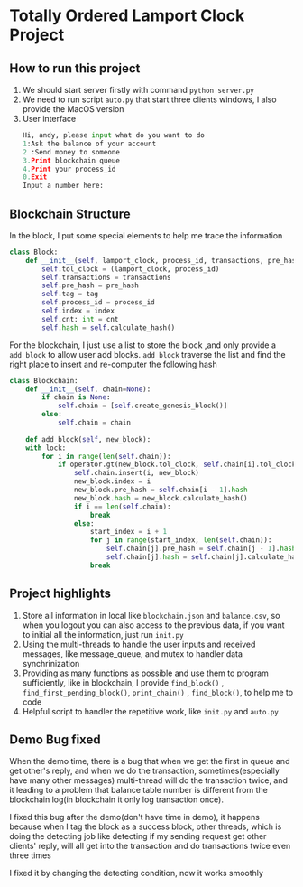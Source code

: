 # Totally Ordered Lamport Clock Project

## How to run this project
1. We should start server firstly with command `python server.py`
2. We need to run script `auto.py` that start three clients windows, I also provide the MacOS version
3. User interface
    ```python
    Hi, andy, please input what do you want to do
    1:Ask the balance of your account
    2 :Send money to someone
    3.Print blockchain queue
    4.Print your process_id
    0.Exit
    Input a number here:
    ```

## Blockchain Structure
In the block, I put some special elements to help me trace the information
```python
class Block:
    def __init__(self, lamport_clock, process_id, transactions, pre_hash=None, tag="pending", index=10e5, cnt=0):
        self.tol_clock = (lamport_clock, process_id)
        self.transactions = transactions
        self.pre_hash = pre_hash
        self.tag = tag
        self.process_id = process_id
        self.index = index
        self.cnt: int = cnt
        self.hash = self.calculate_hash()
```

For the blockchain, I just use a list to store the block ,and only provide a `add_block` to allow user add blocks. `add_block`  traverse the list and find the right place to insert and re-computer the following hash
```python
class Blockchain:
    def __init__(self, chain=None):
        if chain is None:
            self.chain = [self.create_genesis_block()]
        else:
            self.chain = chain
    
    def add_block(self, new_block):
    with lock:
        for i in range(len(self.chain)):
            if operator.gt(new_block.tol_clock, self.chain[i].tol_clock):
                self.chain.insert(i, new_block)
                new_block.index = i
                new_block.pre_hash = self.chain[i - 1].hash
                new_block.hash = new_block.calculate_hash()
                if i == len(self.chain):
                    break
                else:
                    start_index = i + 1
                    for j in range(start_index, len(self.chain)):
                        self.chain[j].pre_hash = self.chain[j - 1].hash
                        self.chain[j].hash = self.chain[j].calculate_hash()
                    break
```

## Project highlights
1. Store all information in local like `blockchain.json` and `balance.csv`, so when you logout you can also access to the previous data, if you want to initial all the information, just run `init.py`
2. Using the multi-threads to handle the user inputs and received messages, like message_queue, and mutex to handler data synchrinization
3. Providing as many functions as possible and use them to program sufficiently, like in blockchain, I provide `find_block()` , `find_first_pending_block()`, `print_chain()` , `find_block()`, to help me to code
4. Helpful script to handler the repetitive work, like `init.py` and `auto.py`

## Demo Bug fixed
When the demo time, there is a bug that when we get the first in queue and get other's reply, and when we do the transaction, sometimes(especially have many other messages) multi-thread will do the transaction twice, and it leading to a problem that balance table number is different from the blockchain log(in blockchain it only log transaction once).

I fixed this bug after the demo(don't have time in demo), it happens because when I tag the block as a success block, other threads, which is doing the detecting job like detecting if my sending request get other clients' reply, will all get into the transaction and do transactions twice even three times

I fixed it by changing the detecting condition, now it works smoothly
